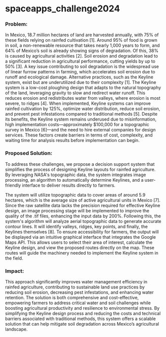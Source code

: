 # spaceapps_challenge2024

### Problem: 
In Mexico, 18.7 million hectares of land are harvested annually, with 75% of these fields relying on rainfed cultivation [1]. Around 95% of food is grown in soil, a non-renewable resource that takes nearly 1,000 years to form, and 64% of Mexico’s soil is already showing signs of degradation. Of this, 38% is caused by agricultural activities [2]. Soil erosion and degradation lead to a significant reduction in agricultural performance, cutting yields by up to 50% [3].
A key issue contributing to soil degradation is the widespread use of linear furrow patterns in farming, which accelerates soil erosion due to runoff and ecological damage. Alternative practices, such as the Keyline system, exist but are underutilized due to their complexity [1].
The Keyline system is a low-cost ploughing design that adapts to the natural topography of the land, leveraging gravity to slow and redirect water runoff. This reduces erosion and redistributes water from valleys, where erosion is most severe, to ridges [4]. When implemented, Keyline systems can improve rainfed cultivation by 125%, optimize water distribution, reduce soil erosion, and prevent pest infestations compared to traditional methods [5].
Despite its benefits, the Keyline system remains underused due to misinformation, high implementation costs—approximately $100,000 for a topographic survey in Mexico [6]—and the need to hire external companies for design services. These factors create barriers in terms of cost, complexity, and waiting time for analysis results before implementation can begin.

### Proposed Solution: 
To address these challenges, we propose a decision support system that simplifies the process of designing Keyline layouts for rainfed agriculture. By leveraging NASA's topographic data, the system integrates image processing, an algorithm to automatically determine Keylines, and a user-friendly interface to deliver results directly to farmers.

The system will utilize topographic data to cover areas of around 5.9 hectares, which is the average size of active agricultural units in Mexico [7]. Since the raw satellite data lacks the precision required for effective Keyline design, an image processing stage will be implemented to improve the quality of the .tif files, enhancing the input data by 200%.
Following this, the system's algorithm will analyze aerial topographic data to generate accurate contour lines. It will identify valleys, ridges, key points, and finally, the Keylines themselves [8].
To ensure accessibility for farmers, the output will be displayed via an intuitive graphical interface that integrates the Google Maps API. This allows users to select their area of interest, calculate the Keyline design, and view the proposed routes directly on the map. These routes will guide the machinery needed to implement the Keyline system in the field.

### Impact:
This approach significantly improves water management efficiency in rainfed agriculture, contributing to sustainable land use practices by reducing soil erosion, decreasing pest infestations, and enhancing water retention. The solution is both comprehensive and cost-effective, empowering farmers to address critical water and soil challenges while boosting agricultural productivity and resilience to environmental stress.
By simplifying the Keyline design process and reducing the costs and technical barriers associated with traditional methods, this system offers a scalable solution that can help mitigate soil degradation across Mexico’s agricultural landscape.
